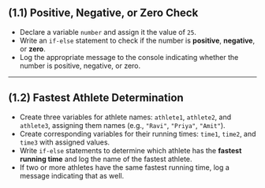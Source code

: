 ## (1.1) Positive, Negative, or Zero Check

- Declare a variable `number` and assign it the value of `25`.  
- Write an `if-else` statement to check if the number is **positive**, **negative**, or **zero**.  
- Log the appropriate message to the console indicating whether the number is positive, negative, or zero.

---

## (1.2) Fastest Athlete Determination

- Create three variables for athlete names: `athlete1`, `athlete2`, and `athlete3`, assigning them names (e.g., `"Ravi"`, `"Priya"`, `"Amit"`).  
- Create corresponding variables for their running times: `time1`, `time2`, and `time3` with assigned values.  
- Write `if-else` statements to determine which athlete has the **fastest running time** and log the name of the fastest athlete.  
- If two or more athletes have the same fastest running time, log a message indicating that as well.
